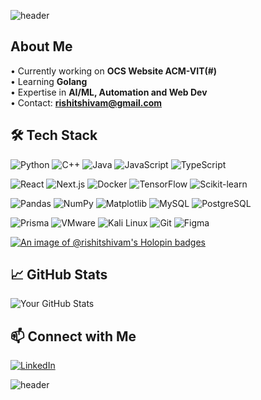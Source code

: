 ![header](https://capsule-render.vercel.app/api?type=blur&color=gradient&height=300&section=header&text=Rishit%20Shivam&fontSize=90&animation=fadeIn)

## About Me  
• Currently working on **OCS Website ACM-VIT(#)**  
• Learning **Golang**  
• Expertise in **AI/ML, Automation and Web Dev**  
• Contact: **rishitshivam@gmail.com**  

## 🛠 Tech Stack  
![Python](https://img.shields.io/badge/-Python-3776AB?logo=python&logoColor=white&style=flat) ![C++](https://img.shields.io/badge/-C++-00599C?logo=c%2B%2B&logoColor=white&style=flat) ![Java](https://img.shields.io/badge/-Java-007396?logo=java&logoColor=white&style=flat) ![JavaScript](https://img.shields.io/badge/-JavaScript-F7DF1E?logo=javascript&logoColor=black&style=flat) ![TypeScript](https://img.shields.io/badge/-TypeScript-3178C6?logo=typescript&logoColor=white&style=flat)  

![React](https://img.shields.io/badge/-React-61DAFB?logo=react&logoColor=black&style=flat) ![Next.js](https://img.shields.io/badge/-Next.js-000000?logo=next.js&logoColor=white&style=flat) ![Docker](https://img.shields.io/badge/-Docker-2496ED?logo=docker&logoColor=white&style=flat) ![TensorFlow](https://img.shields.io/badge/-TensorFlow-FF6F00?logo=tensorflow&logoColor=white&style=flat) ![Scikit-learn](https://img.shields.io/badge/-Scikit%20Learn-F7931E?logo=scikit-learn&logoColor=white&style=flat)  

![Pandas](https://img.shields.io/badge/-Pandas-150458?logo=pandas&logoColor=white&style=flat) ![NumPy](https://img.shields.io/badge/-NumPy-013243?logo=numpy&logoColor=white&style=flat) ![Matplotlib](https://img.shields.io/badge/-Matplotlib-11557C?logo=matplotlib&logoColor=white&style=flat) ![MySQL](https://img.shields.io/badge/-MySQL-4479A1?logo=mysql&logoColor=white&style=flat) ![PostgreSQL](https://img.shields.io/badge/-PostgreSQL-336791?logo=postgresql&logoColor=white&style=flat)  

![Prisma](https://img.shields.io/badge/-Prisma-2D3748?logo=prisma&logoColor=white&style=flat) ![VMware](https://img.shields.io/badge/-VMware-607078?logo=vmware&logoColor=white&style=flat) ![Kali Linux](https://img.shields.io/badge/-Kali%20Linux-557C94?logo=kalilinux&logoColor=white&style=flat) ![Git](https://img.shields.io/badge/-Git-F05032?logo=git&logoColor=white&style=flat) ![Figma](https://img.shields.io/badge/-Figma-F24E1E?logo=figma&logoColor=white&style=flat)  

  <a href="https://holopin.io/@rishitshivam">
    <img src="https://holopin.me/rishitshivam" alt="An image of @rishitshivam's Holopin badges" />
  </a>

## 📈 GitHub Stats  
![Your GitHub Stats](https://github-readme-stats.vercel.app/api?username=pokymono&show_icons=true&theme=radical)  

## 📫 Connect with Me  
[![LinkedIn](https://img.shields.io/badge/-LinkedIn-0077B5?logo=linkedin&logoColor=white&style=flat)](https://linkedin.com/in/rishitshivam)  

![header](https://capsule-render.vercel.app/api?type=waving&color=auto&height=200&section=footer&text=%20&fontSize=90&rotate=180&colour=)
</div>
